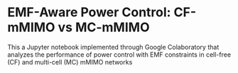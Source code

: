 # EMF-Aware Power Control: CF-mMIMO vs MC-mMIMO
This a Jupyter notebook implemented through Google Colaboratory that analyzes the performance of power control with EMF constraints in cell-free (CF) and multi-cell (MC) mMIMO networks
